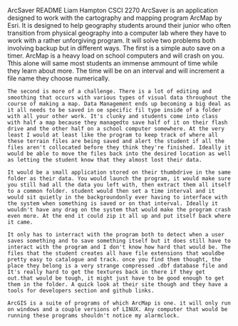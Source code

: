ArcSaver README							Liam Hampton
								CSCI 2270
	ArcSaver is an application designed to work with the cartography and mapping program ArcMap by Esri. It is designed to help geography students around their junior who often transition from physical geography into a computer lab where they have to work with a rather unforgiving program. It will solve two problems both involving backup but in different ways. The first is a simple auto save on a timer. ArcMap is a heavy load on school computers and will crash on you. Tthis alone will same most students an immense ammount of time while they learn about more. The time will be on an interval and will increment a file name they choose numerically. 

	The second is more of a challenge. There is a lot of editing and smoothing that occurs with various types of visual data throughout the course of making a map. Data Management ends up becoming a big deal as it all needs to be saved in oe specific fil type inside of a folder with all your other work. It's clunky and students come into class with half a map because they managedto save half of it on their flash drive and the other half on a school computer somewhere. At the very least I would at least like the program to keep track of where all these terrain files are being saved and alert the student if all the files aren't collocated before they think they're finished. Ideally it would be able to move the files back into the desired location as well as letting the student know that they almost lost their data.

	It would be a small application stored on their thumbdrive in the same folder as their data. You would launch the program, it would make sure you still had all the data you left with, then extract them all itself to a common folder. student would then set a time interval and it would sit quietly in the backgroundonly ever having to interface with the system when something is saved or on that interval. Ideally it wouldn't have any drag on the system that would make the program crash even more. At the end it could zip it all up and put itself back where it came. 

	It only has to interract with the program both to detect when a user saves something and to save something itself but it does still have to interact with the program and I don't know how hard that would be. The files that the student creates all have file extensions that wouldbe pretty easy to catalogue and track. once you find them thought, the place they belong is a very strange compressed .dbf database file and It's really hard to get the textures back in there if they get out.that would be tough, it might just have to be good enough to get them in the folder. A quick look at their site though and they have a tools for developers section and github links. 

	ArcGIS is a suite of programs of which ArcMap is one. it will only run on windows and a couple versions of LINUX. Any computer that would be running these programs shouldn't notice my alarmclock. 
